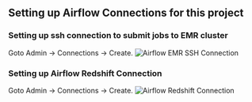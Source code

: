 ## Setting up Airflow Connections for this project
### Setting up ssh connection to submit jobs to EMR cluster
Goto Admin -> Connections -> Create.
![Airflow EMR SSH Connection](https://github.com/hmen9/goodreads_etl_pipeline/blob/master/docs/images/Airflow_EMR_ssh.PNG)

### Setting up Airflow Redshift Connection
Goto Admin -> Connections -> Create.
![Airflow Redshift Connection](https://github.com/hmen9/goodreads_etl_pipeline/blob/master/docs/images/Airflow_Redshift.PNG)
